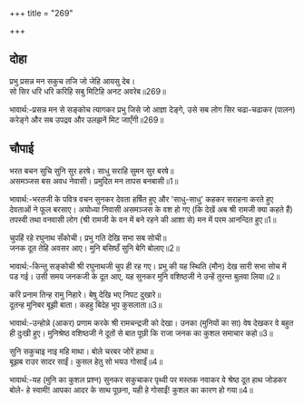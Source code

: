 +++
title = "269"

+++
## दोहा
प्रभु प्रसन्न मन सकुच तजि जो जेहि आयसु देब।  
सो सिर धरि धरि करिहि सबु मिटिहि अनट अवरेब॥269॥  

भावार्थ:-प्रसन्न मन से सङ्कोच त्यागकर प्रभु जिसे जो आज्ञा देङ्गे, उसे सब लोग सिर चढा-चढाकर (पालन) करेङ्गे और सब उपद्रव और उलझनें मिट जाएँगी॥269॥  




## चौपाई
भरत बचन सुचि सुनि सुर हरषे। साधु सराहि सुमन सुर बरषे॥  
असमञ्जस बस अवध नेवासी। प्रमुदित मन तापस बनबासी॥1॥  

भावार्थ:-भरतजी के पवित्र वचन सुनकर देवता हर्षित हुए और 'साधु-साधु' कहकर सराहना करते हुए देवताओं ने फूल बरसाए। अयोध्या निवासी असमञ्जस के वश हो गए (कि देखें अब श्री रामजी क्या कहते हैं) तपस्वी तथा वनवासी लोग (श्री रामजी के वन में बने रहने की आशा से) मन में परम आनन्दित हुए॥1॥  

चुपहिं रहे रघुनाथ सँकोची। प्रभु गति देखि सभा सब सोची॥  
जनक दूत तेहि अवसर आए। मुनि बसिष्ठँ सुनि बेगि बोलाए॥2॥  

भावार्थ:-किन्तु सङ्कोची श्री रघुनाथजी चुप ही रह गए। प्रभु की यह स्थिति (मौन) देख सारी सभा सोच में पड गई। उसी समय जनकजी के दूत आए, यह सुनकर मुनि वशिष्ठजी ने उन्हें तुरन्त बुलवा लिया॥2॥  

करि प्रनाम तिन्ह रामु निहारे। बेषु देखि भए निपट दुखारे॥  
दूतन्ह मुनिबर बूझी बाता। कहहु बिदेह भूप कुसलाता॥3॥  

भावार्थ:-उन्होन्ने (आकर) प्रणाम करके श्री रामचन्द्रजी को देखा। उनका (मुनियों का सा) वेष देखकर वे बहुत ही दुःखी हुए। मुनिश्रेष्ठ वशिष्ठजी ने दूतों से बात पूछी कि राजा जनक का कुशल समाचार कहो॥3॥  

सुनि सकुचाइ नाइ महि माथा। बोले चरबर जोरें हाथा॥  
बूझब राउर सादर साईं। कुसल हेतु सो भयउ गोसाईं॥4॥  

भावार्थ:-यह (मुनि का कुशल प्रश्न) सुनकर सकुचाकर पृथ्वी पर मस्तक नवाकर वे श्रेष्ठ दूत हाथ जोडकर बोले- हे स्वामी! आपका आदर के साथ पूछना, यही हे गोसाईं! कुशल का कारण हो गया॥4॥  

<div class="audioEmbed"  caption="AIR-वाचनम्" src="https://archive
.org/download/rAmcharitmAnas-AIR/EPI-222.mp3"></div>


